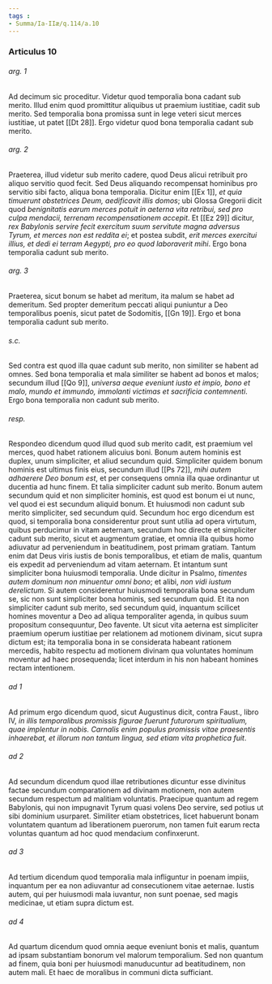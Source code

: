 ```yaml
---
tags : 
- Summa/Ia-IIæ/q.114/a.10
---
```


### Articulus 10

###### arg. 1
Ad decimum sic proceditur. Videtur quod temporalia bona cadant sub merito. Illud enim quod promittitur aliquibus ut praemium iustitiae, cadit sub merito. Sed temporalia bona promissa sunt in lege veteri sicut merces iustitiae, ut patet [[Dt 28]]. Ergo videtur quod bona temporalia cadant sub merito.

###### arg. 2
Praeterea, illud videtur sub merito cadere, quod Deus alicui retribuit pro aliquo servitio quod fecit. Sed Deus aliquando recompensat hominibus pro servitio sibi facto, aliqua bona temporalia. Dicitur enim [[Ex 1]], *et quia timuerunt obstetrices Deum, aedificavit illis domos*; ubi Glossa Gregorii dicit quod *benignitatis earum merces potuit in aeterna vita retribui, sed pro culpa mendacii, terrenam recompensationem accepit*. Et [[Ez 29]] dicitur, *rex Babylonis servire fecit exercitum suum servitute magna adversus Tyrum, et merces non est reddita ei*; et postea subdit, *erit merces exercitui illius, et dedi ei terram Aegypti, pro eo quod laboraverit mihi*. Ergo bona temporalia cadunt sub merito.

###### arg. 3
Praeterea, sicut bonum se habet ad meritum, ita malum se habet ad demeritum. Sed propter demeritum peccati aliqui puniuntur a Deo temporalibus poenis, sicut patet de Sodomitis, [[Gn 19]]. Ergo et bona temporalia cadunt sub merito.

###### s.c.
Sed contra est quod illa quae cadunt sub merito, non similiter se habent ad omnes. Sed bona temporalia et mala similiter se habent ad bonos et malos; secundum illud [[Qo 9]], *universa aeque eveniunt iusto et impio, bono et malo, mundo et immundo, immolanti victimas et sacrificia contemnenti*. Ergo bona temporalia non cadunt sub merito.

###### resp.
Respondeo dicendum quod illud quod sub merito cadit, est praemium vel merces, quod habet rationem alicuius boni. Bonum autem hominis est duplex, unum simpliciter, et aliud secundum quid. Simpliciter quidem bonum hominis est ultimus finis eius, secundum illud [[Ps 72]], *mihi autem adhaerere Deo bonum est*, et per consequens omnia illa quae ordinantur ut ducentia ad hunc finem. Et talia simpliciter cadunt sub merito. Bonum autem secundum quid et non simpliciter hominis, est quod est bonum ei ut nunc, vel quod ei est secundum aliquid bonum. Et huiusmodi non cadunt sub merito simpliciter, sed secundum quid. Secundum hoc ergo dicendum est quod, si temporalia bona considerentur prout sunt utilia ad opera virtutum, quibus perducimur in vitam aeternam, secundum hoc directe et simpliciter cadunt sub merito, sicut et augmentum gratiae, et omnia illa quibus homo adiuvatur ad perveniendum in beatitudinem, post primam gratiam. Tantum enim dat Deus viris iustis de bonis temporalibus, et etiam de malis, quantum eis expedit ad perveniendum ad vitam aeternam. Et intantum sunt simpliciter bona huiusmodi temporalia. Unde dicitur in Psalmo, *timentes autem dominum non minuentur omni bono*; et alibi, *non vidi iustum derelictum*. Si autem considerentur huiusmodi temporalia bona secundum se, sic non sunt simpliciter bona hominis, sed secundum quid. Et ita non simpliciter cadunt sub merito, sed secundum quid, inquantum scilicet homines moventur a Deo ad aliqua temporaliter agenda, in quibus suum propositum consequuntur, Deo favente. Ut sicut vita aeterna est simpliciter praemium operum iustitiae per relationem ad motionem divinam, sicut supra dictum est; ita temporalia bona in se considerata habeant rationem mercedis, habito respectu ad motionem divinam qua voluntates hominum moventur ad haec prosequenda; licet interdum in his non habeant homines rectam intentionem.

###### ad 1
Ad primum ergo dicendum quod, sicut Augustinus dicit, contra Faust., libro IV, *in illis temporalibus promissis figurae fuerunt futurorum spiritualium, quae implentur in nobis. Carnalis enim populus promissis vitae praesentis inhaerebat, et illorum non tantum lingua, sed etiam vita prophetica fuit*.

###### ad 2
Ad secundum dicendum quod illae retributiones dicuntur esse divinitus factae secundum comparationem ad divinam motionem, non autem secundum respectum ad malitiam voluntatis. Praecipue quantum ad regem Babylonis, qui non impugnavit Tyrum quasi volens Deo servire, sed potius ut sibi dominium usurparet. Similiter etiam obstetrices, licet habuerunt bonam voluntatem quantum ad liberationem puerorum, non tamen fuit earum recta voluntas quantum ad hoc quod mendacium confinxerunt.

###### ad 3
Ad tertium dicendum quod temporalia mala infliguntur in poenam impiis, inquantum per ea non adiuvantur ad consecutionem vitae aeternae. Iustis autem, qui per huiusmodi mala iuvantur, non sunt poenae, sed magis medicinae, ut etiam supra dictum est.

###### ad 4
Ad quartum dicendum quod omnia aeque eveniunt bonis et malis, quantum ad ipsam substantiam bonorum vel malorum temporalium. Sed non quantum ad finem, quia boni per huiusmodi manuducuntur ad beatitudinem, non autem mali. Et haec de moralibus in communi dicta sufficiant.

